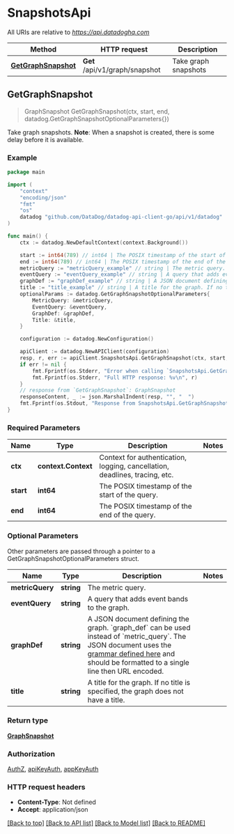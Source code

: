 # SnapshotsApi

All URIs are relative to *https://api.datadoghq.com*

| Method                                                   | HTTP request                   | Description          |
| -------------------------------------------------------- | ------------------------------ | -------------------- |
| [**GetGraphSnapshot**](SnapshotsApi.md#GetGraphSnapshot) | **Get** /api/v1/graph/snapshot | Take graph snapshots |

## GetGraphSnapshot

> GraphSnapshot GetGraphSnapshot(ctx, start, end, datadog.GetGraphSnapshotOptionalParameters{})

Take graph snapshots.
**Note**: When a snapshot is created, there is some delay before it is available.

### Example

```go
package main

import (
    "context"
    "encoding/json"
    "fmt"
    "os"
    datadog "github.com/DataDog/datadog-api-client-go/api/v1/datadog"
)

func main() {
    ctx := datadog.NewDefaultContext(context.Background())

    start := int64(789) // int64 | The POSIX timestamp of the start of the query.
    end := int64(789) // int64 | The POSIX timestamp of the end of the query.
    metricQuery := "metricQuery_example" // string | The metric query. (optional)
    eventQuery := "eventQuery_example" // string | A query that adds event bands to the graph. (optional)
    graphDef := "graphDef_example" // string | A JSON document defining the graph. `graph_def` can be used instead of `metric_query`. The JSON document uses the [grammar defined here](https://docs.datadoghq.com/graphing/graphing_json/#grammar) and should be formatted to a single line then URL encoded. (optional)
    title := "title_example" // string | A title for the graph. If no title is specified, the graph does not have a title. (optional)
    optionalParams := datadog.GetGraphSnapshotOptionalParameters{
        MetricQuery: &metricQuery,
        EventQuery: &eventQuery,
        GraphDef: &graphDef,
        Title: &title,
    }

    configuration := datadog.NewConfiguration()

    apiClient := datadog.NewAPIClient(configuration)
    resp, r, err := apiClient.SnapshotsApi.GetGraphSnapshot(ctx, start, end, optionalParams)
    if err != nil {
        fmt.Fprintf(os.Stderr, "Error when calling `SnapshotsApi.GetGraphSnapshot`: %v\n", err)
        fmt.Fprintf(os.Stderr, "Full HTTP response: %v\n", r)
    }
    // response from `GetGraphSnapshot`: GraphSnapshot
    responseContent, _ := json.MarshalIndent(resp, "", "  ")
    fmt.Fprintf(os.Stdout, "Response from SnapshotsApi.GetGraphSnapshot:\n%s\n", responseContent)
}
```

### Required Parameters

| Name      | Type                | Description                                                                 | Notes |
| --------- | ------------------- | --------------------------------------------------------------------------- | ----- |
| **ctx**   | **context.Context** | Context for authentication, logging, cancellation, deadlines, tracing, etc. |
| **start** | **int64**           | The POSIX timestamp of the start of the query.                              |       |
| **end**   | **int64**           | The POSIX timestamp of the end of the query.                                |

### Optional Parameters

Other parameters are passed through a pointer to a GetGraphSnapshotOptionalParameters struct.

| Name            | Type       | Description                                                                                                                                                                                                                                                                         | Notes |
| --------------- | ---------- | ----------------------------------------------------------------------------------------------------------------------------------------------------------------------------------------------------------------------------------------------------------------------------------- | ----- |
| **metricQuery** | **string** | The metric query.                                                                                                                                                                                                                                                                   |
| **eventQuery**  | **string** | A query that adds event bands to the graph.                                                                                                                                                                                                                                         |
| **graphDef**    | **string** | A JSON document defining the graph. &#x60;graph_def&#x60; can be used instead of &#x60;metric_query&#x60;. The JSON document uses the [grammar defined here](https://docs.datadoghq.com/graphing/graphing_json/#grammar) and should be formatted to a single line then URL encoded. |
| **title**       | **string** | A title for the graph. If no title is specified, the graph does not have a title.                                                                                                                                                                                                   |

### Return type

[**GraphSnapshot**](GraphSnapshot.md)

### Authorization

[AuthZ](../README.md#AuthZ), [apiKeyAuth](../README.md#apiKeyAuth), [appKeyAuth](../README.md#appKeyAuth)

### HTTP request headers

- **Content-Type**: Not defined
- **Accept**: application/json

[[Back to top]](#) [[Back to API list]](../README.md#documentation-for-api-endpoints)
[[Back to Model list]](../README.md#documentation-for-models)
[[Back to README]](../README.md)
